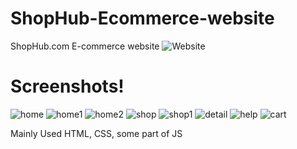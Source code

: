 # ShopHub-Ecommerce-website
ShopHub.com E-commerce website
![Website](https://devil-panda.github.io/ShopHub-Ecommerce-website/)

# Screenshots!
![home](https://cdn.discordapp.com/attachments/966736027563733092/1115407594459254825/image.png)
![home1](https://cdn.discordapp.com/attachments/966736027563733092/1115407795781644308/image.png)
![home2](https://cdn.discordapp.com/attachments/966736027563733092/1115407919622664364/image.png)
![shop](https://cdn.discordapp.com/attachments/966736027563733092/1115408082823028856/image.png)
![shop1](https://cdn.discordapp.com/attachments/966736027563733092/1115408238163271710/image.png)
![detail](https://cdn.discordapp.com/attachments/966736027563733092/1115408399023231027/image.png)
![help](https://cdn.discordapp.com/attachments/966736027563733092/1115408565243486309/image.png)
![cart](https://cdn.discordapp.com/attachments/966736027563733092/1115408711414976654/image.png)

Mainly Used HTML, CSS, some part of JS
